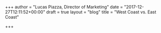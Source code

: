 +++
author = "Lucas Piazza, Director of Marketing"
date = "2017-12-27T12:11:52+00:00"
draft = true
layout = "blog"
title = "West Coast vs. East Coast"

+++
